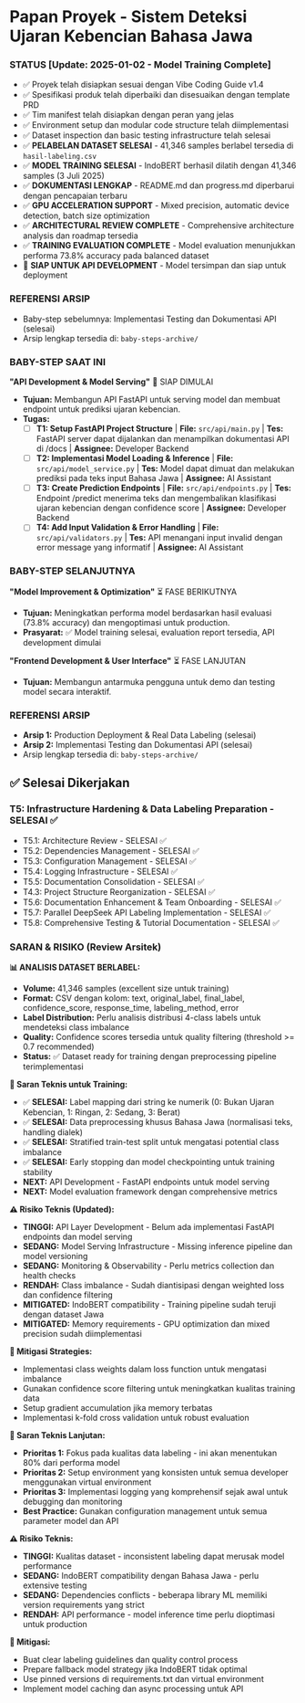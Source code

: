 # Papan Proyek - Sistem Deteksi Ujaran Kebencian Bahasa Jawa

### STATUS [Update: 2025-01-02 - Model Training Complete]
- ✅ Proyek telah disiapkan sesuai dengan Vibe Coding Guide v1.4
- ✅ Spesifikasi produk telah diperbaiki dan disesuaikan dengan template PRD
- ✅ Tim manifest telah disiapkan dengan peran yang jelas
- ✅ Environment setup dan modular code structure telah diimplementasi
- ✅ Dataset inspection dan basic testing infrastructure telah selesai
- ✅ **PELABELAN DATASET SELESAI** - 41,346 samples berlabel tersedia di `hasil-labeling.csv`
- ✅ **MODEL TRAINING SELESAI** - IndoBERT berhasil dilatih dengan 41,346 samples (3 Juli 2025)
- ✅ **DOKUMENTASI LENGKAP** - README.md dan progress.md diperbarui dengan pencapaian terbaru
- ✅ **GPU ACCELERATION SUPPORT** - Mixed precision, automatic device detection, batch size optimization
- ✅ **ARCHITECTURAL REVIEW COMPLETE** - Comprehensive architecture analysis dan roadmap tersedia
- ✅ **TRAINING EVALUATION COMPLETE** - Model evaluation menunjukkan performa 73.8% accuracy pada balanced dataset
- 🎯 **SIAP UNTUK API DEVELOPMENT** - Model tersimpan dan siap untuk deployment

### REFERENSI ARSIP
- Baby-step sebelumnya: Implementasi Testing dan Dokumentasi API (selesai)
- Arsip lengkap tersedia di: `baby-steps-archive/`

### BABY-STEP SAAT INI

**"API Development & Model Serving"** 🚀 SIAP DIMULAI
- **Tujuan:** Membangun API FastAPI untuk serving model dan membuat endpoint untuk prediksi ujaran kebencian.
- **Tugas:**
     - [ ] **T1: Setup FastAPI Project Structure** | **File:** `src/api/main.py` | **Tes:** FastAPI server dapat dijalankan dan menampilkan dokumentasi API di /docs | **Assignee:** Developer Backend
     - [ ] **T2: Implementasi Model Loading & Inference** | **File:** `src/api/model_service.py` | **Tes:** Model dapat dimuat dan melakukan prediksi pada teks input Bahasa Jawa | **Assignee:** AI Assistant
     - [ ] **T3: Create Prediction Endpoints** | **File:** `src/api/endpoints.py` | **Tes:** Endpoint /predict menerima teks dan mengembalikan klasifikasi ujaran kebencian dengan confidence score | **Assignee:** Developer Backend
     - [ ] **T4: Add Input Validation & Error Handling** | **File:** `src/api/validators.py` | **Tes:** API menangani input invalid dengan error message yang informatif | **Assignee:** AI Assistant

### BABY-STEP SELANJUTNYA

**"Model Improvement & Optimization"** ⏳ FASE BERIKUTNYA
- **Tujuan:** Meningkatkan performa model berdasarkan hasil evaluasi (73.8% accuracy) dan mengoptimasi untuk production.
- **Prasyarat:** ✅ Model training selesai, evaluation report tersedia, API development dimulai

**"Frontend Development & User Interface"** ⏳ FASE LANJUTAN
- **Tujuan:** Membangun antarmuka pengguna untuk demo dan testing model secara interaktif.

### REFERENSI ARSIP
- **Arsip 1:** Production Deployment & Real Data Labeling (selesai)
- **Arsip 2:** Implementasi Testing dan Dokumentasi API (selesai)
- Arsip lengkap tersedia di: `baby-steps-archive/`

## ✅ Selesai Dikerjakan

### T5: Infrastructure Hardening & Data Labeling Preparation - SELESAI ✅
- T5.1: Architecture Review - SELESAI ✅
- T5.2: Dependencies Management - SELESAI ✅
- T5.3: Configuration Management - SELESAI ✅
- T5.4: Logging Infrastructure - SELESAI ✅
- T5.5: Documentation Consolidation - SELESAI ✅
- T4.3: Project Structure Reorganization - SELESAI ✅
- T5.6: Documentation Enhancement & Team Onboarding - SELESAI ✅
- T5.7: Parallel DeepSeek API Labeling Implementation - SELESAI ✅
- T5.8: Comprehensive Testing & Tutorial Documentation - SELESAI ✅

### SARAN & RISIKO (Review Arsitek)

**📊 ANALISIS DATASET BERLABEL:**
- **Volume:** 41,346 samples (excellent size untuk training)
- **Format:** CSV dengan kolom: text, original_label, final_label, confidence_score, response_time, labeling_method, error
- **Label Distribution:** Perlu analisis distribusi 4-class labels untuk mendeteksi class imbalance
- **Quality:** Confidence scores tersedia untuk quality filtering (threshold >= 0.7 recommended)
- **Status:** ✅ Dataset ready for training dengan preprocessing pipeline terimplementasi

**🎯 Saran Teknis untuk Training:**
- ✅ **SELESAI:** Label mapping dari string ke numerik (0: Bukan Ujaran Kebencian, 1: Ringan, 2: Sedang, 3: Berat)
- ✅ **SELESAI:** Data preprocessing khusus Bahasa Jawa (normalisasi teks, handling dialek)
- ✅ **SELESAI:** Stratified train-test split untuk mengatasi potential class imbalance
- ✅ **SELESAI:** Early stopping dan model checkpointing untuk training stability
- **NEXT:** API Development - FastAPI endpoints untuk model serving
- **NEXT:** Model evaluation framework dengan comprehensive metrics

**⚠️ Risiko Teknis (Updated):**
- **TINGGI:** API Layer Development - Belum ada implementasi FastAPI endpoints dan model serving
- **SEDANG:** Model Serving Infrastructure - Missing inference pipeline dan model versioning
- **SEDANG:** Monitoring & Observability - Perlu metrics collection dan health checks
- **RENDAH:** Class imbalance - Sudah diantisipasi dengan weighted loss dan confidence filtering
- **MITIGATED:** IndoBERT compatibility - Training pipeline sudah teruji dengan dataset Jawa
- **MITIGATED:** Memory requirements - GPU optimization dan mixed precision sudah diimplementasi

**🔧 Mitigasi Strategies:**
- Implementasi class weights dalam loss function untuk mengatasi imbalance
- Gunakan confidence score filtering untuk meningkatkan kualitas training data
- Setup gradient accumulation jika memory terbatas
- Implementasi k-fold cross validation untuk robust evaluation

**🎯 Saran Teknis Lanjutan:**
- **Prioritas 1:** Fokus pada kualitas data labeling - ini akan menentukan 80% dari performa model
- **Prioritas 2:** Setup environment yang konsisten untuk semua developer menggunakan virtual environment
- **Prioritas 3:** Implementasi logging yang komprehensif sejak awal untuk debugging dan monitoring
- **Best Practice:** Gunakan configuration management untuk semua parameter model dan API

**⚠️ Risiko Teknis:**
- **TINGGI:** Kualitas dataset - inconsistent labeling dapat merusak model performance
- **SEDANG:** IndoBERT compatibility dengan Bahasa Jawa - perlu extensive testing
- **SEDANG:** Dependencies conflicts - beberapa library ML memiliki version requirements yang strict
- **RENDAH:** API performance - model inference time perlu dioptimasi untuk production

**🔧 Mitigasi:**
- Buat clear labeling guidelines dan quality control process
- Prepare fallback model strategy jika IndoBERT tidak optimal
- Use pinned versions di requirements.txt dan virtual environment
- Implement model caching dan async processing untuk API